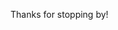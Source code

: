 Thanks for stopping by!
<!---
michaelknudsen/michaelknudsen is a ✨ special ✨ repository because its `README.md` (this file) appears on your GitHub profile.
You can click the Preview link to take a look at your changes.
--->
